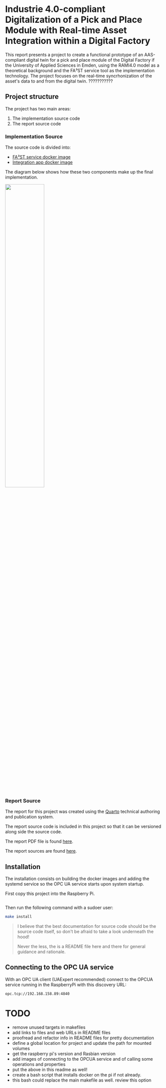 # Industrie 4.0-compliant Digitalization of a Pick and Place Module with Real-time Asset Integration within a Digital Factory

This report presents a project to create a functional prototype of an AAS-compliant digital twin for a pick and place module of the Digital Factory if the University of Applied Sciences in Emden, using the RAMI4.0 model as a theoretical background and the FA³ST service tool as the implementation technology. The project focuses on the real-time syncrhonization of the asset's data to and from the digital twin. ???????????

## Project structure

The project has two main areas:
1. The implementation source code 
2. The report source code

### Implementation Source

The source code is divided into:
- [FA³ST service docker image](./aas/README.md)
- [Integration app docker image](./integration/README.md)

The diagram below shows how these two components make up the final implementation.

<img src="./report/img/pick-and-place-station-implementation.svg" width="50%">

### Report Source

The report for this project was created using the [Quarto](https://quarto.org/docs/output-formats/pdf-basics.html) technical authoring and publication system. 

The report source code is included in this project so that it can be versioned along side the source code.

The report PDF file is found [here](./report/report.pdf).

The report sources are found [here](./report).

## Installation

The installation consists on building the docker images and adding the systemd service so the OPC UA service starts upon system startup.

First copy this project into the Raspberry Pi. 
```bash
```

Then run the following command with a sudoer user:
```bash
make install
```
> I believe that the best documentation for source code should be the source code itself, so don't be afraid to take a look underneath the hood!
>
> Never the less, the is a README file here and there for general guidance and rationale.

## Connecting to the OPC UA service

With an OPC UA client (UAExpert recommended) connect to the OPCUA service running in the RaspberryPi with this discovery URL:

```
opc.tcp://192.168.158.89:4840
```




# TODO

- remove unused targets in makefiles
- add links to files and web URLs in README files
- proofread and refactor info in README files for pretty documentation
- define a global location for project and update the path for mounted volumes
- get the raspberry pi's version and Rasbian version
- add images of connecting to the OPCUA service and of calling some operations and properties
- put the above in this readme as well!
- create a bash script that installs  docker on the pi if not already. 
- this bash could replace the main makefile as well. review this option
